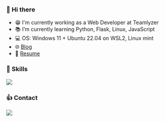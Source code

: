 ### :wave: Hi there 

- :grin: I'm currently working as a Web Developer at Teamlyzer
- 📚 I’m currently learning Python, Flask, Linux, JavaScript
- 💻 OS: Windows 11 + Ubuntu 22.04 on WSL2, Linux mint
- 🌐 [Blog](https://phzsantos.github.io/)
- 📌 [Resume](https://resume.io/r/jVHSOopiU)

### 🎯 Skills

<a href="https://skillicons.dev">
  <img src="https://skillicons.dev/icons?i=vscode,vim,c,py,flask,linux,bash,git,github,md,html,css,sass,bootstrap,sqlite&perline=16" />
</a>

### :thumbsup: Contact

<a href="https://linkedin.com/in/paulo-henrique-zanoteli-santos-758a2320a" target="_blank">
  <img src="https://skillicons.dev/icons?i=linkedin" target="_blank">
</a>

